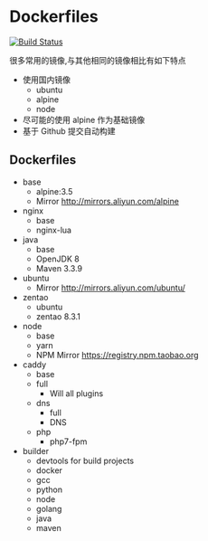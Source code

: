 # Dockerfiles

[![Build Status](https://travis-ci.org/wenerme/dockerfiles.svg?branch=master)](https://travis-ci.org/wenerme/dockerfiles)

很多常用的镜像,与其他相同的镜像相比有如下特点

* 使用国内镜像
    * ubuntu
    * alpine
    * node
    <!--* maven-->
* 尽可能的使用 alpine 作为基础镜像
* 基于 Github 提交自动构建

## Dockerfiles
* base
    * alpine:3.5
    * Mirror http://mirrors.aliyun.com/alpine
* nginx
    * base
    * nginx-lua
* java
    * base
    * OpenJDK 8
    * Maven 3.3.9
* ubuntu
    * Mirror http://mirrors.aliyun.com/ubuntu/
* zentao
    * ubuntu
    * zentao 8.3.1
* node
    * base
    * yarn
    * NPM Mirror https://registry.npm.taobao.org
* caddy
    * base
    * full
        * Will all plugins
    * dns
        * full
        * DNS
    * php
        * php7-fpm
* builder
    * devtools for build projects
    * docker
    * gcc
    * python
    * node
    * golang
    * java
    * maven
